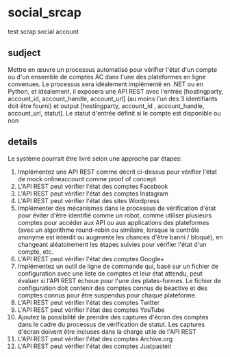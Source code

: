 # social_srcap
test scrap social account

## sudject
Mettre en œuvre un processus automatisé pour vérifier l'état d'un compte ou d'un ensemble de comptes AC dans l'une des plateformes en ligne convenues.
Le processus sera idéalement implémenté en .NET ou en Python, et idéalement, il exposera une API REST avec l'entrée 
[hostingparty, account_id, account_handle, account_url] (au moins l'un des 3 identifiants doit être fourni) 
et output [hostingparty, account_id , account_handle, account_url, statut]. Le statut d'entrée définit si le compte est disponible ou non

## details
Le système pourrait être livré selon une approche par étapes: 
1. Implémentez une API REST comme décrit ci-dessus pour vérifier l'état de mock onlineaccount comme proof of concept
2. L'API REST peut vérifier l'état des comptes Facebook
3. L'API REST peut vérifier l'état des comptes Instagram
4. L'API REST peut vérifier l'état des sites Wordpress
5. Implémenter des mécanismes dans le processus de vérification d'état pour éviter d'être identifié comme un robot, comme utiliser plusieurs comptes pour accéder aux API ou aux applications des plateformes (avec un algorithme round-robin ou similaire, lorsque le contrôle anonyme est interdit ou augmente les chances d'être banni / bloqué), en changeant aléatoirement les étapes suivies pour vérifier l'état d'un compte, etc.
6. L'API REST peut vérifier l'état des comptes Google+
7. Implémentez un outil de ligne de commande qui, basé sur un fichier de configuration avec une liste de comptes et leur état attendu, peut évaluer si l'API REST échoue pour l'une des plates-formes. Le fichier de configuration doit contenir des comptes connus de beactive et des comptes connus pour être suspendus pour chaque plateforme.
8. L'API REST peut vérifier l'état des comptes Twitter
9. L'API REST peut vérifier l'état des comptes YouTube
10. Ajoutez la possibilité de prendre des captures d'écran des comptes dans le cadre du processus de vérification de statut. Les captures d'écran doivent être incluses dans la charge utile de l'API REST
11. L'API REST peut vérifier l'état des comptes Archive.org
12. L'API REST peut vérifier l'état des comptes Justpasteit
